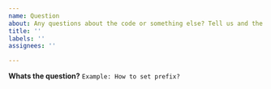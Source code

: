 ```yaml
---
name: Question
about: Any questions about the code or something else? Tell us and the community!
title: ''
labels: ''
assignees: ''

---
```


**Whats the question?**
```Example: How to set prefix?```
